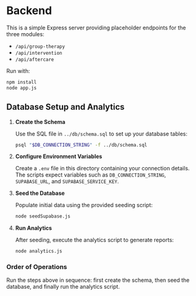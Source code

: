 # Backend

This is a simple Express server providing placeholder endpoints for the three modules:
- `/api/group-therapy`
- `/api/intervention`
- `/api/aftercare`

Run with:
```bash
npm install
node app.js
```

## Database Setup and Analytics

1. **Create the Schema**

   Use the SQL file in `../db/schema.sql` to set up your database tables:

   ```bash
   psql "$DB_CONNECTION_STRING" -f ../db/schema.sql
   ```

2. **Configure Environment Variables**

   Create a `.env` file in this directory containing your connection details. The scripts expect variables such as `DB_CONNECTION_STRING`, `SUPABASE_URL`, and `SUPABASE_SERVICE_KEY`.

3. **Seed the Database**

   Populate initial data using the provided seeding script:

   ```bash
   node seedSupabase.js
   ```

4. **Run Analytics**

   After seeding, execute the analytics script to generate reports:

   ```bash
   node analytics.js
   ```

### Order of Operations

Run the steps above in sequence: first create the schema, then seed the database, and finally run the analytics script.

